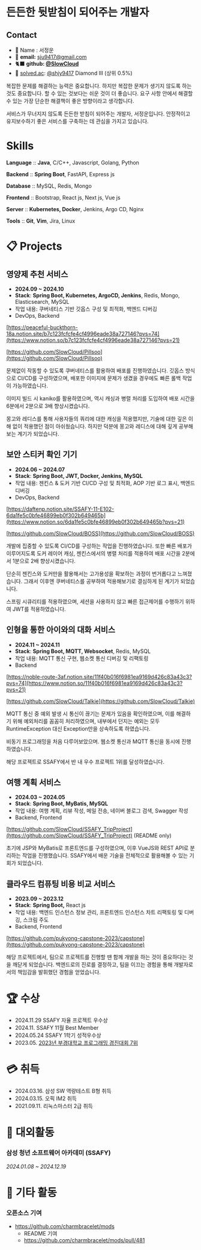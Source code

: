 # 든든한 뒷받침이 되어주는 개발자

## **Contact**

- 🙂 Name : 서정운
- 📨 **email:** sju9417@gmail.com
- 🐈‍⬛ **github: [@SlowCloud](http://www.github.com/Slowcloud)**
- 🔖 [solved.ac](http://solved.ac/): [@shjy9417](http://solved.ac/shjy9417) Diamond III (상위 0.5%)

복잡한 문제를 해결하는 능력은 중요합니다. 하지만 복잡한 문제가 생기지 않도록 하는 것도 중요합니다. 할 수 있는 것보다는 쉬운 것이 더 좋습니다. 요구 사항 안에서 해결할 수 있는 가장 단순한 해결책이 좋은 방향이라고 생각합니다.

서비스가 무너지지 않도록 든든한 받침이 되어주는 개발자, 서정운입니다. 안정적이고 유지보수하기 좋은 서비스를 구축하는 데 관심을 가지고 있습니다.

# Skills

**Language** :: **Java**, C/C++, Javascript, Golang, Python

**Backend** :: **Spring Boot**, FastAPI, Express js

**Database** :: MySQL, Redis, Mongo

**Frontend** :: Bootstrap, React js, Next js, Vue js

**Server** :: **Kubernetes, Docker**, Jenkins, Argo CD, Nginx

**Tools** :: **Git**, **Vim**, Jira, Linux

# 📋 Projects

## 영양제 추천 서비스

- **2024.09 ~ 2024.10**
- **Stack**: **Spring Boot, Kubernetes, ArgoCD, Jenkins**, Redis, Mongo, Elasticsearch, MySQL
- 작업 내용: 쿠버네티스 기반 깃옵스 구성 및 최적화, 백엔드 디버깅
- DevOps, Backend

[https://peaceful-buckthorn-18a.notion.site/b7c123fcfcfe4cf4996eade38a727146?pvs=74](https://www.notion.so/b7c123fcfcfe4cf4996eade38a727146?pvs=21)

[https://github.com/SlowCloud/Pillsoo](https://github.com/SlowCloud/Pillsoo)

문제없이 작동할 수 있도록 쿠버네티스를 활용하여 배포를 진행하였습니다. 깃옵스 방식으로 CI/CD를 구성하였으며, 배포한 이미지에 문제가 생겼을 경우에도 빠른 롤백 작업이 가능하였습니다.

이미지 빌드 시 kaniko를 활용하였으며, 역시 캐싱과 병렬 처리를 도입하여 배포 시간을 6분에서 2분으로 3배 향상시켰습니다.

몽고와 레디스를 통해 사용자들의 쿼리에 대한 캐싱을 적용했지만, 기술에 대한 깊은 이해 없이 적용했던 점이 아쉬웠습니다. 하지만 덕분에 몽고와 레디스에 대해 깊게 공부해보는 계기가 되었습니다.

## 보안 스티커 확인 기기

- **2024.06 ~ 2024.07**
- **Stack**: **Spring Boot, JWT, Docker, Jenkins, MySQL**
- 작업 내용: 젠킨스 & 도커 기반 CI/CD 구성 및 최적화, AOP 기반 로그 표시, 백엔드 디버깅
- DevOps, Backend

[https://daftenp.notion.site/SSAFY-11-E102-6da1fe5c0bfe46899eb0f302b649465b](https://www.notion.so/6da1fe5c0bfe46899eb0f302b649465b?pvs=21)

[https://github.com/SlowCloud/BOSS](https://github.com/SlowCloud/BOSS)

개발에 집중할 수 있도록 CI/CD를 구성하는 작업을 진행하였습니다. 또한 빠른 배포가 이루어지도록 도커 레이어 캐싱, 젠킨스에서의 병렬 처리를 적용하여 배포 시간을 2분에서 1분으로 2배 향상시켰습니다.

단순히 젠킨스와 도커만을 활용해서는 고가용성을 확보하는 과정이 번거롭다고 느껴졌습니다. 그래서 이후엔 쿠버네티스를 공부하여 적용해보기로 결심하게 된 계기가 되었습니다.

스프링 시큐리티를 적용하였으며, 세션을 사용하지 않고 빠른 접근제어를 수행하기 위하여 JWT를 적용하였습니다.

## 인형을 통한 아이와의 대화 서비스

- **2024.11 ~ 2024.11**
- **Stack**: **Spring Boot, MQTT, Websocket**, Redis, MySQL
- 작업 내용: MQTT 통신 구현, 웹소켓 통신 디버깅 및 리팩토링
- Backend

[https://noble-route-3af.notion.site/11f40b016f6981ea9169d426c83a43c3?pvs=74](https://www.notion.so/11f40b016f6981ea9169d426c83a43c3?pvs=21)

[https://github.com/SlowCloud/Talkie](https://github.com/SlowCloud/Talkie)

MQTT 통신 중 예외 발생 시 통신이 끊기는 문제가 있음을 확인하였으며, 이를 해결하기 위해 예외처리를 꼼꼼히 처리하였으며, 내부에서 던지는 예외는 모두 RuntimeException 대신 Exception만을 상속하도록 하였습니다.

비동기 프로그래밍을 처음 다루어보았으며. 웹소켓 통신과 MQTT 통신을 동시에 진행하였습니다.

해당 프로젝트로 SSAFY에서 반 내 우수 프로젝트 1위를 달성하였습니다.

## 여행 계획 서비스

- **2024.03 ~ 2024.05**
- **Stack**: **Spring Boot, MyBatis, MySQL**
- 작업 내용: 여행 계획, 리뷰 작성, 메일 전송, 네이버 블로그 검색, Swagger 작성
- Backend, Frontend

[https://github.com/SlowCloud/SSAFY_TripProject](https://github.com/SlowCloud/SSAFY_TripProject) (README only)

초기에 JSP와 MyBatis로 프론트엔드를 구성하였으며, 이후 VueJS와 REST API로 분리하는 작업을 진행했습니다. SSAFY에서 배운 기술을 전체적으로 활용해볼 수 있는 기회가 되었습니다.

## 클라우드 컴퓨팅 비용 비교 서비스

- **2023.09 ~ 2023.12**
- **Stack**: **Spring Boot,** React js
- 작업 내용: 백엔드 인스턴스 정보 관리, 프론트엔드 인스턴스 차트 리팩토링 및 디버깅, 스크림 주도
- Backend, Frontend

[https://github.com/pukyong-capstone-2023/capstone](https://github.com/pukyong-capstone-2023/capstone)

해당 프로젝트에서, 팀으로 프로젝트를 진행할 땐 함께 개발을 하는 것이 중요하다는 것을 깨닫게 되었습니다. 백엔드로의 진로를 결정하고, 팀을 이끄는 경험을 통해 개발자로서의 책임감을 발휘했던 경험을 얻었습니다.

# 🏆 수상

- 2024.11.29 SSAFY 자율 프로젝트 우수상
- 2024.11. SSAFY 11월 Best Member
- 2024.05.24 SSAFY 1학기 성적우수상
- 2023.05. [2023년 부경대학교 프로그래밍 경진대회 7위](https://itc.pknu.ac.kr/html/06/01.php?mode=read&idx=39&search_select=title&keyword=%ED%94%84%EB%A1%9C%EA%B7%B8%EB%9E%98%EB%B0%8D&pagenum=0)

# 💳 취득

- 2024.03.16. 삼성 SW 역량테스트 B형 취득
- 2024.03.15. 오픽 IM2 취득
- 2021.09.11. 리눅스마스터 2급 취득

# 🎒 대외활동

### 삼성 청년 소프트웨어 아카데미 (SSAFY)

_2024.01.08 ~ 2024.12.19_

# 👟 기타 활동

### 오픈소스 기여

- https://github.com/charmbracelet/mods
  - README 기여
  - https://github.com/charmbracelet/mods/pull/481
